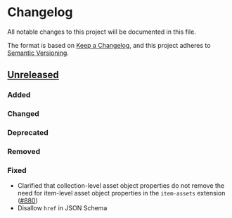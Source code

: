 # Changelog
All notable changes to this project will be documented in this file.

The format is based on [Keep a Changelog](https://keepachangelog.com/en/1.0.0/),
and this project adheres to [Semantic Versioning](https://semver.org/spec/v2.0.0.html).

## [Unreleased]

### Added

### Changed

### Deprecated

### Removed

### Fixed

- Clarified that collection-level asset object properties do  not remove the need for item-level asset object properties
  in the `item-assets` extension ([#880](https://github.com/radiantearth/stac-spec/pull/880))
- Disallow `href` in JSON Schema

[Unreleased]: <https://github.com/stac-extensions/template/compare/v1.0.0...HEAD>

